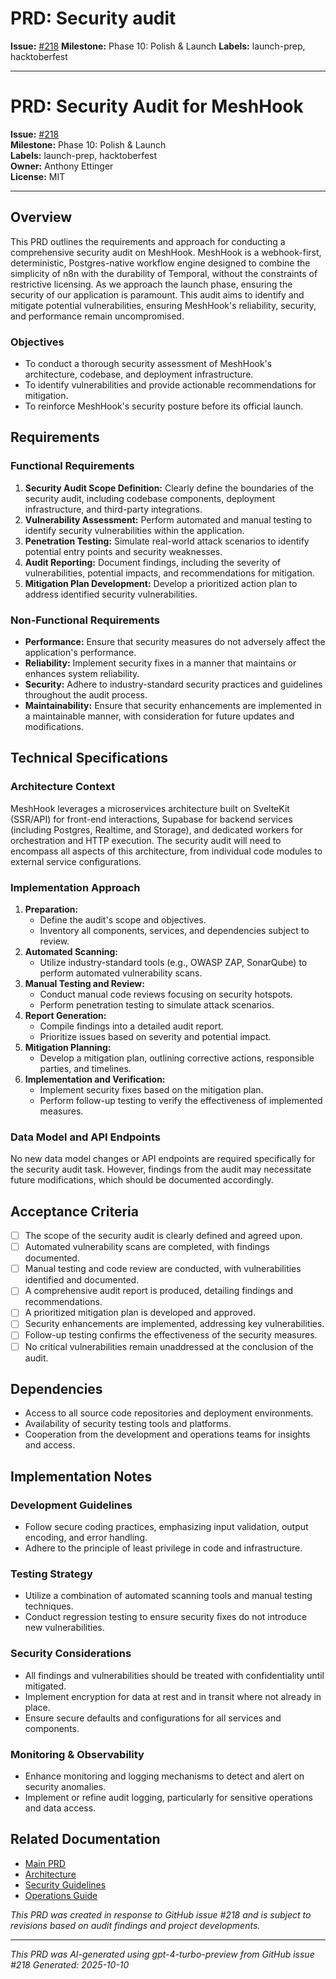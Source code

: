 # PRD: Security audit

**Issue:** [#218](https://github.com/profullstack/meshhook/issues/218)
**Milestone:** Phase 10: Polish & Launch
**Labels:** launch-prep, hacktoberfest

---

# PRD: Security Audit for MeshHook

**Issue:** [#218](https://github.com/profullstack/meshhook/issues/218)  
**Milestone:** Phase 10: Polish & Launch  
**Labels:** launch-prep, hacktoberfest  
**Owner:** Anthony Ettinger  
**License:** MIT

---

## Overview

This PRD outlines the requirements and approach for conducting a comprehensive security audit on MeshHook. MeshHook is a webhook-first, deterministic, Postgres-native workflow engine designed to combine the simplicity of n8n with the durability of Temporal, without the constraints of restrictive licensing. As we approach the launch phase, ensuring the security of our application is paramount. This audit aims to identify and mitigate potential vulnerabilities, ensuring MeshHook's reliability, security, and performance remain uncompromised.

### Objectives

- To conduct a thorough security assessment of MeshHook's architecture, codebase, and deployment infrastructure.
- To identify vulnerabilities and provide actionable recommendations for mitigation.
- To reinforce MeshHook's security posture before its official launch.

## Requirements

### Functional Requirements

1. **Security Audit Scope Definition:** Clearly define the boundaries of the security audit, including codebase components, deployment infrastructure, and third-party integrations.
2. **Vulnerability Assessment:** Perform automated and manual testing to identify security vulnerabilities within the application.
3. **Penetration Testing:** Simulate real-world attack scenarios to identify potential entry points and security weaknesses.
4. **Audit Reporting:** Document findings, including the severity of vulnerabilities, potential impacts, and recommendations for mitigation.
5. **Mitigation Plan Development:** Develop a prioritized action plan to address identified security vulnerabilities.

### Non-Functional Requirements

- **Performance:** Ensure that security measures do not adversely affect the application's performance.
- **Reliability:** Implement security fixes in a manner that maintains or enhances system reliability.
- **Security:** Adhere to industry-standard security practices and guidelines throughout the audit process.
- **Maintainability:** Ensure that security enhancements are implemented in a maintainable manner, with consideration for future updates and modifications.

## Technical Specifications

### Architecture Context

MeshHook leverages a microservices architecture built on SvelteKit (SSR/API) for front-end interactions, Supabase for backend services (including Postgres, Realtime, and Storage), and dedicated workers for orchestration and HTTP execution. The security audit will need to encompass all aspects of this architecture, from individual code modules to external service configurations.

### Implementation Approach

1. **Preparation:**
   - Define the audit's scope and objectives.
   - Inventory all components, services, and dependencies subject to review.
2. **Automated Scanning:**
   - Utilize industry-standard tools (e.g., OWASP ZAP, SonarQube) to perform automated vulnerability scans.
3. **Manual Testing and Review:**
   - Conduct manual code reviews focusing on security hotspots.
   - Perform penetration testing to simulate attack scenarios.
4. **Report Generation:**
   - Compile findings into a detailed audit report.
   - Prioritize issues based on severity and potential impact.
5. **Mitigation Planning:**
   - Develop a mitigation plan, outlining corrective actions, responsible parties, and timelines.
6. **Implementation and Verification:**
   - Implement security fixes based on the mitigation plan.
   - Perform follow-up testing to verify the effectiveness of implemented measures.

### Data Model and API Endpoints

No new data model changes or API endpoints are required specifically for the security audit task. However, findings from the audit may necessitate future modifications, which should be documented accordingly.

## Acceptance Criteria

- [ ] The scope of the security audit is clearly defined and agreed upon.
- [ ] Automated vulnerability scans are completed, with findings documented.
- [ ] Manual testing and code review are conducted, with vulnerabilities identified and documented.
- [ ] A comprehensive audit report is produced, detailing findings and recommendations.
- [ ] A prioritized mitigation plan is developed and approved.
- [ ] Security enhancements are implemented, addressing key vulnerabilities.
- [ ] Follow-up testing confirms the effectiveness of the security measures.
- [ ] No critical vulnerabilities remain unaddressed at the conclusion of the audit.

## Dependencies

- Access to all source code repositories and deployment environments.
- Availability of security testing tools and platforms.
- Cooperation from the development and operations teams for insights and access.

## Implementation Notes

### Development Guidelines

- Follow secure coding practices, emphasizing input validation, output encoding, and error handling.
- Adhere to the principle of least privilege in code and infrastructure.

### Testing Strategy

- Utilize a combination of automated scanning tools and manual testing techniques.
- Conduct regression testing to ensure security fixes do not introduce new vulnerabilities.

### Security Considerations

- All findings and vulnerabilities should be treated with confidentiality until mitigated.
- Implement encryption for data at rest and in transit where not already in place.
- Ensure secure defaults and configurations for all services and components.

### Monitoring & Observability

- Enhance monitoring and logging mechanisms to detect and alert on security anomalies.
- Implement or refine audit logging, particularly for sensitive operations and data access.

## Related Documentation

- [Main PRD](../PRD.md)
- [Architecture](../Architecture.md)
- [Security Guidelines](../Security.md)
- [Operations Guide](../Operations.md)

*This PRD was created in response to GitHub issue #218 and is subject to revisions based on audit findings and project developments.*

---

*This PRD was AI-generated using gpt-4-turbo-preview from GitHub issue #218*
*Generated: 2025-10-10*
